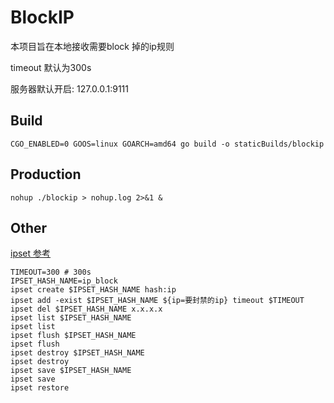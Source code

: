 # BlockIP

本项目旨在本地接收需要block 掉的ip规则

timeout 默认为300s

服务器默认开启: 127.0.0.1:9111

## Build

    CGO_ENABLED=0 GOOS=linux GOARCH=amd64 go build -o staticBuilds/blockip

## Production

    nohup ./blockip > nohup.log 2>&1 &

## Other

[ipset 参考](https://www.zybuluo.com/lniwn/note/899851)

```shell
TIMEOUT=300 # 300s
IPSET_HASH_NAME=ip_block
ipset create $IPSET_HASH_NAME hash:ip
ipset add -exist $IPSET_HASH_NAME ${ip=要封禁的ip} timeout $TIMEOUT
ipset del $IPSET_HASH_NAME x.x.x.x
ipset list $IPSET_HASH_NAME
ipset list
ipset flush $IPSET_HASH_NAME
ipset flush
ipset destroy $IPSET_HASH_NAME
ipset destroy
ipset save $IPSET_HASH_NAME
ipset save
ipset restore
```